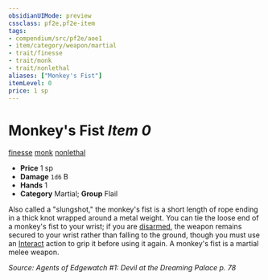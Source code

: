 ```yaml
---
obsidianUIMode: preview
cssclass: pf2e,pf2e-item
tags:
- compendium/src/pf2e/aoe1
- item/category/weapon/martial
- trait/finesse
- trait/monk
- trait/nonlethal
aliases: ["Monkey's Fist"]
itemLevel: 0
price: 1 sp
---
```

# Monkey's Fist *Item 0*  
[finesse](../../../rules/traits/finesse.md)  [monk](../../../rules/traits/monk.md)  [nonlethal](../../../rules/traits/nonlethal.md)  

- **Price** 1 sp
- **Damage** `1d6` B
- **Hands** 1
- **Category** Martial; **Group** Flail 

Also called a "slungshot," the monkey's fist is a short length of rope ending in a thick knot wrapped around a metal weight. You can tie the loose end of a monkey's fist to your wrist; if you are [disarmed](../../../rules/actions/disarm.md), the weapon remains secured to your wrist rather than falling to the ground, though you must use an [Interact](../../../rules/actions/interact.md) action to grip it before using it again. A monkey's fist is a martial melee weapon.

*Source: Agents of Edgewatch #1: Devil at the Dreaming Palace p. 78*